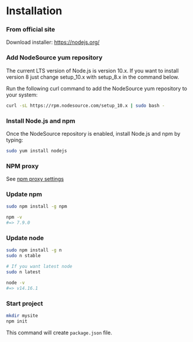 # Installation

### From official site

Download installer: https://nodejs.org/

### Add NodeSource yum repository

The current LTS version of Node.js is version 10.x. 
If you want to install version 8 just change setup_10.x with setup_8.x in the command below.

Run the following curl command to add the NodeSource yum repository to your system:

```bash
curl -sL https://rpm.nodesource.com/setup_10.x | sudo bash -
```

### Install Node.js and npm

Once the NodeSource repository is enabled, install Node.js and npm by typing:

```bash
sudo yum install nodejs
```

### NPM proxy

See [npm proxy settings](https://github.com/yesnik/linux-guides/blob/master/proxy.md#npm-proxy-settings)

### Update npm

```bash
sudo npm install -g npm

npm -v
#=> 7.9.0
```

### Update node

```bash
sudo npm install -g n
sudo n stable

# If you want latest node
sudo n latest

node -v
#=> v14.16.1
```

### Start project

```bash
mkdir mysite
npm init
```

This command will create `package.json` file.
